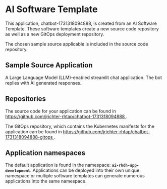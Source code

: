 # AI Software Template

This application, chatbot-1731318094888, is created from an AI Software Template. These software templates create a new source code repository as well as a new GitOps deployment repository.

The chosen sample source applicable is included in the source code repository.

## Sample Source Application

A Large Language Model (LLM)-enabled streamlit chat application. The bot replies with AI generated responses.

## Repositories

The source code for your application can be found in [https://github.com/jrichter-rhtap/chatbot-1731318094888 ](https://github.com/jrichter-rhtap/chatbot-1731318094888 ).
 
The GitOps repository, which contains the Kubernetes manifests for the application can be found in 
[https://github.com/jrichter-rhtap/chatbot-1731318094888-gitops ](https://github.com/jrichter-rhtap/chatbot-1731318094888-gitops ). 

## Application namespaces 

The default application is found in the namespace: **`ai-rhdh-app-development`**. Applications can be deployed into their own unique namespace or multiple software templates can generate numerous applications into the same namespace.
